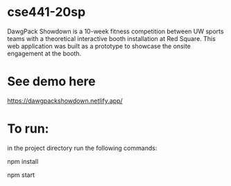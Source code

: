 # cse441-20sp
DawgPack Showdown is a 10-week fitness competition between UW sports teams with a theoretical interactive booth installation at Red Square. This web application was built as a prototype to showcase the onsite engagement at the booth. 

# See demo here
https://dawgpackshowdown.netlify.app/

# To run:
in the project directory run the following commands:

npm install

npm start
